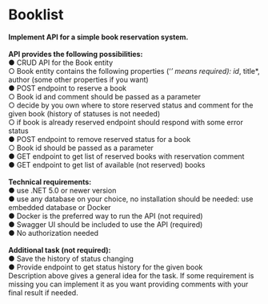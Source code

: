 # Booklist
<b>Implement API for a simple book reservation system.</br></br>
API provides the following
possibilities:</b></br>
● CRUD API for the Book entity</br>
○ Book entity contains the following properties (‘*’ means required): id*,
title*, author (some other properties if you want)</br>
● POST endpoint to reserve a book</br>
○ Book id and comment should be passed as a parameter</br>
○ decide by you own where to store reserved status and comment for the
given book (history of statuses is not needed)</br>
○ if book is already reserved endpoint should respond with some error
status</br>
● POST endpoint to remove reserved status for a book</br>
○ Book id should be passed as a parameter</br>
● GET endpoint to get list of reserved books with reservation comment</br>
● GET endpoint to get list of available (not reserved) books</br></br>
<b>Technical requirements:</b></br>
● use .NET 5.0 or newer version</br>
● use any database on your choice, no installation should be needed: use
embedded database or Docker</br>
● Docker is the preferred way to run the API (not required)</br>
● Swagger UI should be included to use the API (required)</br>
● No authorization needed</br></br>
<b>Additional task (not required):</b></br>
● Save the history of status changing</br>
● Provide endpoint to get status history for the given book</br>
Description above gives a general idea for the task. If some requirement is missing you
can implement it as you want providing comments with your final result if needed.
